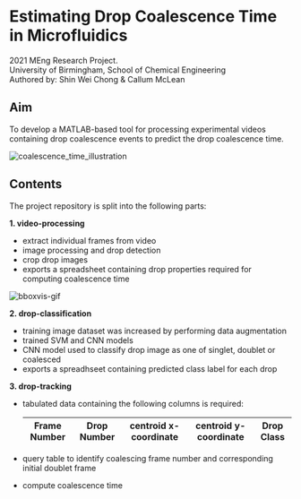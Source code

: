 # Estimating Drop Coalescence Time in Microfluidics
2021 MEng Research Project.  
University of Birmingham, School of Chemical Engineering  
Authored by: Shin Wei Chong & Callum McLean

## Aim
To develop a MATLAB-based tool for processing experimental videos containing drop coalescence events to predict the drop coalescence time.

![coalescence_time_illustration](https://user-images.githubusercontent.com/70296319/112756579-d04a3280-8fdd-11eb-8806-c54b0c225598.JPG)



## Contents
The project repository is split into the following parts:  

**1. video-processing**  
   - extract individual frames from video 
   - image processing and drop detection
   - crop drop images 
   - exports a spreadsheet containing drop properties required for computing coalescence time

   ![bboxvis-gif](https://user-images.githubusercontent.com/70296319/112756335-96c4f780-8fdc-11eb-94ff-ff44d2c5bf07.gif)
   
**2. drop-classification**  
   - training image dataset was increased by performing data augmentation
   - trained SVM and CNN models 
   - CNN model used to classify drop image as one of singlet, doublet or coalesced
   - exports a spreadhseet containing predicted class label for each drop
   
**3. drop-tracking**  
   - tabulated data containing the following columns is required:
   
     | Frame Number  | Drop Number  | centroid x-coordinate | centroid y-coordinate  | Drop Class |  
     | ------------  | -----------  | --------------------  | ---------------------- | ---------- |  
     
   
   - query table to identify coalescing frame number and corresponding initial doublet frame 
   - compute coalescence time   
   
 
   
